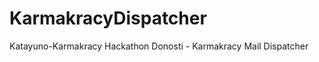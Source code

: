 KarmakracyDispatcher
====================

Katayuno-Karmakracy Hackathon Donosti - Karmakracy Mail Dispatcher 